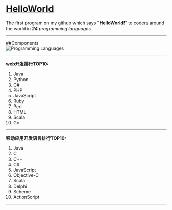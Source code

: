 # [HelloWorld](http://www.xker.com/page/e2015/06/193498.html)
The first program on my github which says "**HelloWorld!**" to coders around the world in ***24** programming languages*.
***

##Components  
![Programming Languages](http://i4.buimg.com/588926/a3c4eede1eb39460.png)
***
**web开发排行TOP10:**  
01. Java  
02. Python  
03. C#  
04. PHP  
05. JavaScript  
06. Ruby  
07. Perl  
08. HTML  
09. Scala  
10. Go  
***  
**移动应用开发语言排行TOP10:**  
01. Java  
02. C  
03. C++  
04. C#  
05. JavaScript  
06. Objective-C  
07. Scala  
08. Delphi  
09. Scheme  
10. ActionScript  
*** 